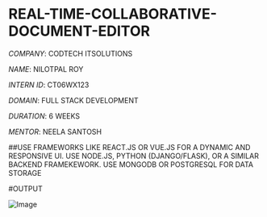# REAL-TIME-COLLABORATIVE-DOCUMENT-EDITOR

*COMPANY*: CODTECH ITSOLUTIONS

*NAME*: NILOTPAL ROY

*INTERN ID*: CT06WX123

*DOMAIN*: FULL STACK DEVELOPMENT

*DURATION*: 6 WEEKS

*MENTOR*: NEELA SANTOSH



##USE FRAMEWORKS LIKE REACT.JS OR VUE.JS FOR A DYNAMIC AND RESPONSIVE UI. USE NODE.JS, PYTHON (DJANGO/FLASK), OR A SIMILAR BACKEND FRAMEKEWORK. USE MONGODB OR POSTGRESQL FOR DATA STORAGE


#OUTPUT


![Image](https://github.com/user-attachments/assets/d3f26a4a-1368-494c-b1fb-abb3ddc24d75)
